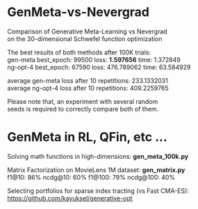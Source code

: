 # GenMeta-vs-Nevergrad
Comparison of Generative Meta-Learning vs Nevergrad  
on the 30-dimensional Schwefel function optimization

The best results of both methods after 100K trials:  
gen-meta best_epoch: 99500 loss: **1.597656** time: 1.372849  
ng-opt-4 best_epoch: 67590 loss: 476.789062 time: 63.584929 

average gen-meta loss after 10 repetitions: 233.1332031  
average ng-opt-4 loss after 10 repetitions: 409.2259765

Please note that, an experiment with several random  
seeds is required to correctly compare both of them.

# GenMeta in RL, QFin, etc ...

Solving math functions in high-dimensions: **gen_meta_100k.py**  

Matrix Factorization on MovieLens 1M dataset: **gen_matrix.py**  
f1@10: 86% ncdg@10: 60% f1@100: 79% ncdg@100: 40%

Selecting portfolios for sparse index tracting (vs Fast CMA-ES):  
https://github.com/kayuksel/generative-opt
